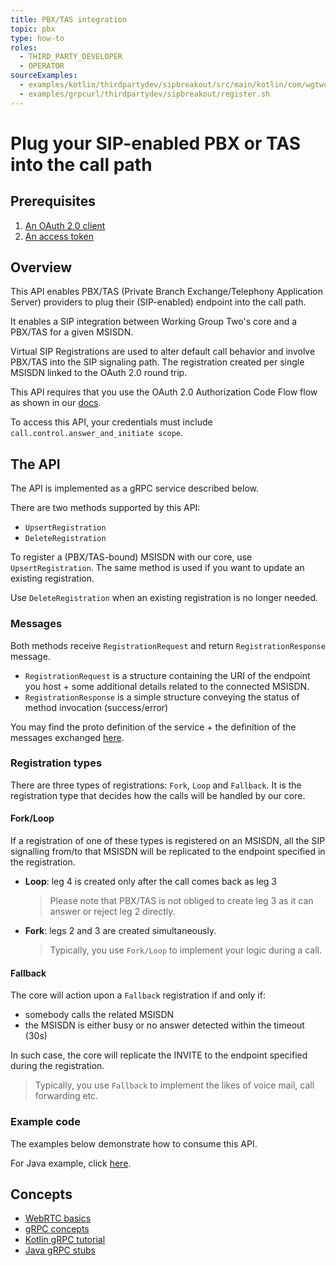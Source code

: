 ```yaml
---
title: PBX/TAS integration
topic: pbx
type: how-to
roles:
  - THIRD_PARTY_DEVELOPER
  - OPERATOR
sourceExamples:
  - examples/kotlin/thirdpartydev/sipbreakout/src/main/kotlin/com/wgtwo/examples/thirdpartydev/sipbreakout/sipbreakout.kt
  - examples/grpcurl/thirdpartydev/sipbreakout/register.sh
---
```


# Plug your SIP-enabled PBX or TAS into the call path

## Prerequisites
1. [An OAuth 2.0 client](/oauth-2-0/create-o-auth-2-0-client/)
2. [An access token](/oauth-2-0/get-user-access-token)

## Overview
This API enables PBX/TAS (Private Branch Exchange/Telephony Application Server) providers to plug their (SIP-enabled)
endpoint into the call path.

It enables a SIP integration between Working Group Two's core and a PBX/TAS for a given MSISDN.

Virtual SIP Registrations are used to alter default call behavior and involve PBX/TAS into the SIP signaling path.
The registration created per single MSISDN linked to the OAuth 2.0 round trip.

This API requires that you use the OAuth 2.0 Authorization Code Flow flow as shown in our [docs](/oauth-2-0/get-user-access-token/).

To access this API, your credentials must include `call.control.answer_and_initiate scope`.

## The API

The API is implemented as a gRPC service described below.

There are two methods supported by this API:
- `UpsertRegistration`
- `DeleteRegistration`

To register a (PBX/TAS-bound) MSISDN with our core, use `UpsertRegistration`.
The same method is used if you want to update an existing registration.

Use `DeleteRegistration` when an existing registration is no longer needed.

### Messages

Both methods receive `RegistrationRequest` and return `RegistrationResponse` message.

- `RegistrationRequest` is a structure containing the URI of the endpoint you host + some additional details related to the connected MSISDN.
- `RegistrationResponse` is a simple structure conveying the status of method invocation (success/error)

You may find the proto definition of the service + the definition of the messages exchanged [here](/pbx/api-reference/).

### Registration types

There are three types of registrations: `Fork`, `Loop` and `Fallback`. It is the registration type that decides how the calls will be handled by our core.

#### Fork/Loop

If a registration of one of these types is registered on an MSISDN, all the SIP signalling from/to that MSISDN will be replicated to the endpoint specified in the registration.

<g-image src="@/assets/images/loopfork.png" class="desktop-frame" alt="Loop vs Fork" />

- **Loop**: leg 4 is created only after the call comes back as leg 3

    > Please note that PBX/TAS is not obliged to create leg 3 as it can answer or reject leg 2 directly.

- **Fork**: legs 2 and 3 are created simultaneously.

    > Typically, you use `Fork/Loop` to implement your logic during a call.

#### Fallback

The core will action upon a `Fallback` registration if and only if:
- somebody calls the related MSISDN
- the MSISDN is either busy or no answer detected within the timeout (30s)  

In such case, the core will replicate the INVITE to the endpoint specified during the registration.

> Typically, you use `Fallback` to implement the likes of voice mail, call forwarding etc.  

### Example code

The examples below demonstrate how to consume this API.

For Java example, click [here](https://github.com/working-group-two/docs.wgtwo.com/blob/master/examples/kotlin/thirdpartydev/sipbreakout/src/main/kotlin/com/wgtwo/examples/thirdpartydev/sipbreakout/SipBreakout.java).

<CodeSnippet
:grpcurl="$sourceExamplesMap['examples/grpcurl/thirdpartydev/sipbreakout/register.sh']"
:kotlin="$sourceExamplesMap['examples/kotlin/thirdpartydev/sipbreakout/src/main/kotlin/com/wgtwo/examples/thirdpartydev/sipbreakout/sipbreakout.kt']"
/>

## Concepts
* [WebRTC basics](https://developer.mozilla.org/en-US/docs/Web/API/WebRTC_API/Signaling_and_video_calling)
* [gRPC concepts](https://grpc.io/docs/guides/concepts/)
* [Kotlin gRPC tutorial](https://grpc.io/docs/languages/kotlin/basics/)
* [Java gRPC stubs](https://grpc.io/docs/reference/java/generated-code/)
